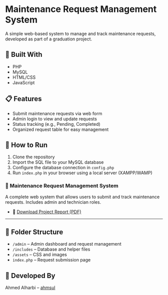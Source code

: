 # Maintenance Request Management System

A simple web-based system to manage and track maintenance requests, developed as part of a graduation project.

## 🔧 Built With
- PHP
- MySQL
- HTML/CSS
- JavaScript

## 📋 Features
- Submit maintenance requests via web form
- Admin login to view and update requests
- Status tracking (e.g., Pending, Completed)
- Organized request table for easy management

## 🚀 How to Run
1. Clone the repository
2. Import the SQL file to your MySQL database
3. Configure the database connection in `config.php`
4. Run `index.php` in your browser using a local server (XAMPP/WAMP)

### 🔧 Maintenance Request Management System
A complete web system that allows users to submit and track maintenance requests. Includes admin and technician roles.
- 📄 [Download Project Report (PDF)](https://github.com/ahmsul/mange_system/raw/main/portfolio_m_system.pdf)
---
## 📂 Folder Structure
- `/admin` – Admin dashboard and request management
- `/includes` – Database and helper files
- `/assets` – CSS and images
- `index.php` – Request submission page

## 👤 Developed By
Ahmed Alharbi – [ahmsul](https://github.com/ahmsul)

